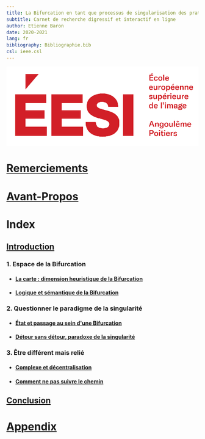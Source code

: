 ```yaml
---
title: La Bifurcation en tant que processus de singularisation des pratiques artistiques
subtitle: Carnet de recherche digressif et interactif en ligne
author: Etienne Baron
date: 2020-2021
lang: fr
bibliography: Bibliographie.bib
csl: ieee.csl
---
```

![École Européenne Supérieure de l'Image](gfx/EESI_logo-rouge.svg)

# [Remerciements](FrontBackMatter\Citations.md)

# [Avant-Propos](FrontBackMatter\AvantPropos.md)

# Index

## [Introduction](Chapters\Chapter00.md)

### 1. Espace de la Bifurcation

- #### [La carte : dimension heuristique de la Bifurcation](blob\preview\tree\Chapters\Chapter01.md)

- #### [Logique et sémantique de la Bifurcation](Chapters\Chapter02.md)

### 2. Questionner le paradigme de la singularité

- #### [État et passage au sein d'une Bifurcation](Chapters\Chapter03.md)

- #### [Détour sans détour, paradoxe de la singularité](Chapters\Chapter04.md)

### 3. Être différent mais relié

- #### [Complexe et décentralisation](Chapters\Chapter05.md)

- #### [Comment ne pas suivre le chemin](Chapters\Chapter06.md)

## [Conclusion](Chapters\Chapter07.md)

# [Appendix](Bibliography.bib)

